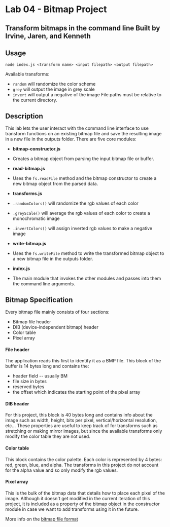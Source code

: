Lab 04 - Bitmap Project
===
Transform bitmaps in the command line
Built by Irvine, Jaren, and Kenneth
---
## Usage
`node index.js <transform name> <input filepath> <output filepath>`

Available transforms:
- `random` will randomize the color scheme
- `grey` will output the image in grey scale
- `invert` will output a negative of the image
File paths must be relative to the current directory.

## Description
This lab lets the user interact with the command line interface to use transform functions on an existing bitmap file and save the resulting image in a new file in the outputs folder.
There are five core modules:
- **bitmap-constructor.js**
 - Creates a bitmap object from parsing the input bitmap file or buffer.
- **read-bitmap.js**
 - Uses the `fs.readFile` method and the bitmap constructor to create a new bitmap object from the parsed data.
- **transforms.js**
 - `.randomColors()` will randomize the rgb values of each color
 - `.greyScale()` will average the rgb values of each color to create a monochromatic image
 - `.invertColors()` will assign inverted rgb values to make a negative image
- **write-bitmap.js**
 - Uses the `fs.writeFile` method to write the transformed bitmap object to a new bitmap file in the outputs folder.

 - **index.js**
  - The main module that invokes the other modules and passes into them the command line arguments.

## Bitmap Specification
Every bitmap file mainly consists of four sections:
- Bitmap file header
- DIB (device-independent bitmap) header
- Color table
- Pixel array

#### File header
The application reads this first to identify it as a BMP file.
This block of the buffer is 14 bytes long and contains the:
- header field -- usually BM
- file size in bytes
- reserved bytes
- the offset which indicates the starting point of the pixel array

#### DIB header
For this project, this block is 40 bytes long and contains info about the image such as width, height, bits per pixel, vertical/horizontal resolution, etc...
These properties are useful to keep track of for transforms such as stretching or making mirror images, but since the available transforms only modify the color table they are not used.

#### Color table
This block contains the color palette. Each color is represented by 4 bytes: red, green, blue, and alpha. The transforms in this project do not account for the alpha value and so only modify the rgb values.

#### Pixel array
This is the bulk of the bitmap data that details how to place each pixel of the image. Although it doesn't get modified in the current iteration of this project, it is included as a property of the bitmap object in the constructor module in case we want to add transforms using it in the future.

More info on the [bitmap file format](https://en.wikipedia.org/wiki/BMP_file_format)
